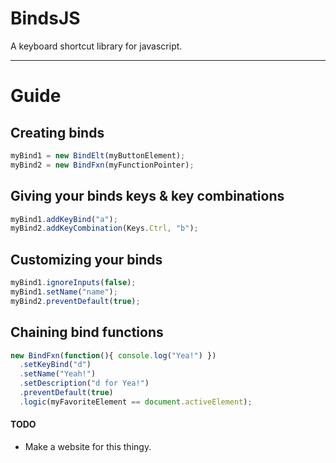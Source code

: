 # BindsJS
A keyboard shortcut library for javascript.


---

# Guide 

## Creating binds

```js
myBind1 = new BindElt(myButtonElement); 
myBind2 = new BindFxn(myFunctionPointer);
```

## Giving your binds keys & key combinations

```js
myBind1.addKeyBind("a");
myBind2.addKeyCombination(Keys.Ctrl, "b");
```

## Customizing your binds

```js
myBind1.ignoreInputs(false);
myBind1.setName("name");
myBind2.preventDefault(true);
```

## Chaining bind functions

```js
new BindFxn(function(){ console.log("Yea!") })
  .setKeyBind("d")
  .setName("Yeah!")
  .setDescription("d for Yea!")
  .preventDefault(true)
  .logic(myFavoriteElement == document.activeElement);
```

<!-- ## Using the library
*Put this in your .html file's \<head\> or \<body\> tags (either should work, not sure).*

```html
<script src="https://raw.githubusercontent.com/Up05/BindsJS/main/binds.js"></script>
``` -->

#### TODO

- Make a website for this thingy.


